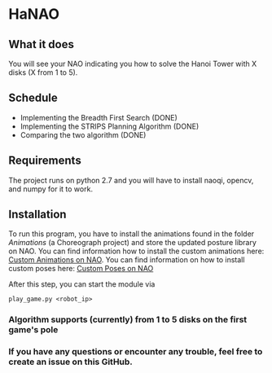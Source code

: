 # HaNAO 

## What it does
You will see your NAO indicating you how to solve the Hanoi Tower with X disks (X from 1 to 5).

## Schedule
 - Implementing the Breadth First Search (DONE)
 - Implementing the STRIPS Planning Algorithm (DONE)
 - Comparing the two algorithm (DONE)

## Requirements
The project runs on python 2.7 and you will have to install naoqi, opencv, and numpy for it to work.

## Installation
To run this program, you have to install the animations found in the folder _Animations_ (a Choreograph project) and store the updated posture library on NAO. You can find information how to install the custom animations here: [Custom Animations on NAO](https://sebastianwallkoetter.wordpress.com/2019/05/19/custom-animations-during-speech/). You can find information on how to install custom poses here: [Custom Poses on NAO](https://sebastianwallkoetter.wordpress.com/2019/04/05/the-hidden-potential-of-nao-and-pepper-custom-robot-postures-in-naoqi-v2-4/)

After this step, you can start the module via

    play_game.py <robot_ip>
 
### Algorithm supports (currently) from 1 to 5 disks on the first game's pole

### If you have any questions or encounter any trouble, feel free to create an issue on this GitHub.

